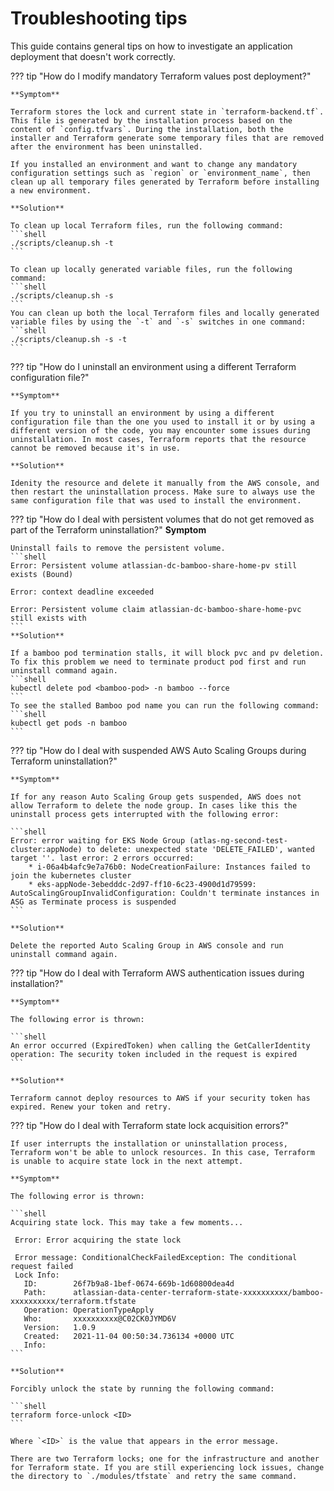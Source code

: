# Troubleshooting tips

This guide contains general tips on how to investigate an application deployment that doesn't work correctly.

??? tip "How do I modify mandatory Terraform values post deployment?"

    **Symptom**

    Terraform stores the lock and current state in `terraform-backend.tf`. This file is generated by the installation process based on the content of `config.tfvars`. During the installation, both the installer and Terraform generate some temporary files that are removed after the environment has been uninstalled.

    If you installed an environment and want to change any mandatory configuration settings such as `region` or `environment_name`, then clean up all temporary files generated by Terraform before installing a new environment.

    **Solution**

    To clean up local Terraform files, run the following command:
    ```shell
    ./scripts/cleanup.sh -t
    ```
    
    To clean up locally generated variable files, run the following command:
    ```shell
    ./scripts/cleanup.sh -s
    ```
    You can clean up both the local Terraform files and locally generated variable files by using the `-t` and `-s` switches in one command:
    ```shell
    ./scripts/cleanup.sh -s -t
    ```

??? tip "How do I uninstall an environment using a different Terraform configuration file?" 
  
    **Symptom**

    If you try to uninstall an environment by using a different configuration file than the one you used to install it or by using a different version of the code, you may encounter some issues during uninstallation. In most cases, Terraform reports that the resource cannot be removed because it's in use.
    
    **Solution**

    Idenity the resource and delete it manually from the AWS console, and then restart the uninstallation process. Make sure to always use the same configuration file that was used to install the environment. 



??? tip "How do I deal with persistent volumes that do not get removed as part of the Terraform uninstallation?"
    **Symptom**

    Uninstall fails to remove the persistent volume.
    ```shell
    Error: Persistent volume atlassian-dc-bamboo-share-home-pv still exists (Bound)
    
    Error: context deadline exceeded
    
    Error: Persistent volume claim atlassian-dc-bamboo-share-home-pvc still exists with 
    ```
    **Solution**

    If a bamboo pod termination stalls, it will block pvc and pv deletion. 
    To fix this problem we need to terminate product pod first and run uninstall command again.
    ```shell
    kubectl delete pod <bamboo-pod> -n bamboo --force
    ```
    To see the stalled Bamboo pod name you can run the following command:
    ```shell
    kubectl get pods -n bamboo 
    ```

??? tip "How do I deal with suspended AWS Auto Scaling Groups during Terraform uninstallation?"

    **Symptom**
    
    If for any reason Auto Scaling Group gets suspended, AWS does not allow Terraform to delete the node group. In cases like this the uninstall process gets interrupted with the following error:
    
    ```shell
    Error: error waiting for EKS Node Group (atlas-ng-second-test-cluster:appNode) to delete: unexpected state 'DELETE_FAILED', wanted target ''. last error: 2 errors occurred:
        * i-06a4b4afc9e7a76b0: NodeCreationFailure: Instances failed to join the kubernetes cluster
        * eks-appNode-3ebedddc-2d97-ff10-6c23-4900d1d79599: AutoScalingGroupInvalidConfiguration: Couldn't terminate instances in ASG as Terminate process is suspended
    ```
    
    **Solution**
    
    Delete the reported Auto Scaling Group in AWS console and run uninstall command again. 

??? tip "How do I deal with Terraform AWS authentication issues during installation?"

    **Symptom**
    
    The following error is thrown:
    
    ```shell
    An error occurred (ExpiredToken) when calling the GetCallerIdentity operation: The security token included in the request is expired
    ```
    
    **Solution**
    
    Terraform cannot deploy resources to AWS if your security token has expired. Renew your token and retry.

??? tip "How do I deal with Terraform state lock acquisition errors?"

    If user interrupts the installation or uninstallation process, Terraform won't be able to unlock resources. In this case, Terraform is unable to acquire state lock in the next attempt.
       
    **Symptom**
    
    The following error is thrown:
    
    ```shell
    Acquiring state lock. This may take a few moments...
    
     Error: Error acquiring the state lock
    
     Error message: ConditionalCheckFailedException: The conditional request failed
     Lock Info:
       ID:        26f7b9a8-1bef-0674-669b-1d60800dea4d
       Path:      atlassian-data-center-terraform-state-xxxxxxxxxx/bamboo-xxxxxxxxxx/terraform.tfstate
       Operation: OperationTypeApply
       Who:       xxxxxxxxxx@C02CK0JYMD6V
       Version:   1.0.9
       Created:   2021-11-04 00:50:34.736134 +0000 UTC
       Info:
    ```
    
    **Solution**
    
    Forcibly unlock the state by running the following command:
    
    ```shell 
    terraform force-unlock <ID>
    ```
    
    Where `<ID>` is the value that appears in the error message.
    
    There are two Terraform locks; one for the infrastructure and another for Terraform state. If you are still experiencing lock issues, change the directory to `./modules/tfstate` and retry the same command.


